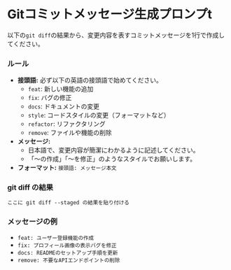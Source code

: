 # Gitコミットメッセージ生成プロンプt

以下の`git diff`の結果から、変更内容を表すコミットメッセージを1行で作成してください。

### ルール
- **接頭語:** 必ず以下の英語の接頭語で始めてください。
    - `feat`: 新しい機能の追加
    - `fix`: バグの修正
    - `docs`: ドキュメントの変更
    - `style`: コードスタイルの変更（フォーマットなど）
    - `refactor`: リファクタリング
    - `remove`: ファイルや機能の削除
- **メッセージ:**
    - 日本語で、変更内容が簡潔にわかるように記述してください。
    - 「〜の作成」「〜を修正」のようなスタイルでお願いします。
- **フォーマット:** `接頭語: メッセージ本文`

### git diff の結果
```diff
ここに git diff --staged の結果を貼り付ける
```

### メッセージの例
- `feat: ユーザー登録機能の作成`
- `fix: プロフィール画像の表示バグを修正`
- `docs: READMEのセットアップ手順を更新`
- `remove: 不要なAPIエンドポイントの削除`
